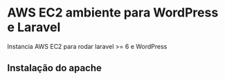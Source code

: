 # AWS EC2 ambiente para WordPress e Laravel
Instancia AWS EC2 para rodar laravel >= 6 e WordPress

## Instalação do apache
